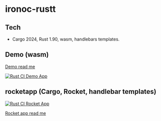 # ironoc-rustt 

## Tech
 - Cargo 2024, Rust 1.90, wasm, handlebars templates.

## Demo (wasm)

[Demo read me](demo/README.md)

[![Rust CI Demo App](https://github.com/conorheffron/ironoc-rustt/actions/workflows/rust.yml/badge.svg)](https://github.com/conorheffron/ironoc-rustt/actions/workflows/rust-ci-demo.yml)

## rocketapp (Cargo, Rocket, handlebar templates)

[![Rust CI Rocket App](https://github.com/conorheffron/ironoc-rustt/actions/workflows/rust.yml/badge.svg)](https://github.com/conorheffron/ironoc-rustt/actions/workflows/rust-ci-rocket.yml)

[Rocket app read me](rocketapp/README.md)
